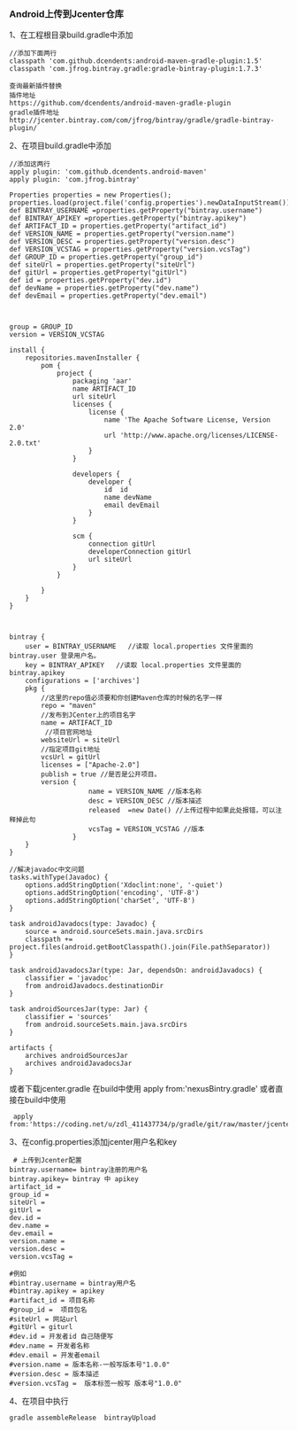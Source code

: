 ### Android上传到Jcenter仓库
1、在工程根目录build.gradle中添加

    //添加下面两行
    classpath 'com.github.dcendents:android-maven-gradle-plugin:1.5'
    classpath 'com.jfrog.bintray.gradle:gradle-bintray-plugin:1.7.3'

    查询最新插件替换
    插件地址
    https://github.com/dcendents/android-maven-gradle-plugin
    gradle插件地址
    http://jcenter.bintray.com/com/jfrog/bintray/gradle/gradle-bintray-plugin/


2、在项目build.gradle中添加

    //添加这两行
    apply plugin: 'com.github.dcendents.android-maven'
    apply plugin: 'com.jfrog.bintray'

    Properties properties = new Properties();
    properties.load(project.file('config.properties').newDataInputStream());
    def BINTRAY_USERNAME =properties.getProperty("bintray.username")
    def BINTRAY_APIKEY =properties.getProperty("bintray.apikey")
    def ARTIFACT_ID = properties.getProperty("artifact_id")
    def VERSION_NAME = properties.getProperty("version.name")
    def VERSION_DESC = properties.getProperty("version.desc")
    def VERSION_VCSTAG = properties.getProperty("version.vcsTag")
    def GROUP_ID = properties.getProperty("group_id")
    def siteUrl = properties.getProperty("siteUrl")
    def gitUrl = properties.getProperty("gitUrl")
    def id = properties.getProperty("dev.id")
    def devName = properties.getProperty("dev.name")
    def devEmail = properties.getProperty("dev.email")



    group = GROUP_ID
    version = VERSION_VCSTAG

    install {
        repositories.mavenInstaller {
            pom {
                project {
                    packaging 'aar'
                    name ARTIFACT_ID
                    url siteUrl
                    licenses {
                        license {
                            name 'The Apache Software License, Version 2.0'
                            url 'http://www.apache.org/licenses/LICENSE-2.0.txt'
                        }
                    }

                    developers {
                        developer {
                            id  id
                            name devName
                            email devEmail
                        }
                    }

                    scm {
                        connection gitUrl
                        developerConnection gitUrl
                        url siteUrl
                    }
                }

            }
        }
    }



    bintray {
        user = BINTRAY_USERNAME   //读取 local.properties 文件里面的 bintray.user 登录用户名。
        key = BINTRAY_APIKEY   //读取 local.properties 文件里面的 bintray.apikey
        configurations = ['archives']
        pkg {
            //这里的repo值必须要和你创建Maven仓库的时候的名字一样
            repo = "maven"
            //发布到JCenter上的项目名字
            name = ARTIFACT_ID
             //项目官网地址
            websiteUrl = siteUrl
            //指定项目git地址
            vcsUrl = gitUrl
            licenses = ["Apache-2.0"]
            publish = true //是否是公开项目。
            version {
                        name = VERSION_NAME //版本名称
                        desc = VERSION_DESC //版本描述
                        released  =new Date() //上传过程中如果此处报错，可以注释掉此句
                        vcsTag = VERSION_VCSTAG //版本
                    }
        }
    }

    //解决javadoc中文问题
    tasks.withType(Javadoc) {
        options.addStringOption('Xdoclint:none', '-quiet')
        options.addStringOption('encoding', 'UTF-8')
        options.addStringOption('charSet', 'UTF-8')
    }

    task androidJavadocs(type: Javadoc) {
        source = android.sourceSets.main.java.srcDirs
        classpath += project.files(android.getBootClasspath().join(File.pathSeparator))
    }

    task androidJavadocsJar(type: Jar, dependsOn: androidJavadocs) {
        classifier = 'javadoc'
        from androidJavadocs.destinationDir
    }

    task androidSourcesJar(type: Jar) {
        classifier = 'sources'
        from android.sourceSets.main.java.srcDirs
    }

    artifacts {
        archives androidSourcesJar
        archives androidJavadocsJar
    }

或者下载jcenter.gradle 在build中使用 apply from:'nexusBintry.gradle'
或者直接在build中使用


     apply from:'https://coding.net/u/zdl_411437734/p/gradle/git/raw/master/jcenter.gradle'


3、在config.properties添加jcenter用户名和key

     # 上传到Jcenter配置
    bintray.username= bintray注册的用户名
    bintray.apikey= bintray 中 apikey
    artifact_id =
    group_id =
    siteUrl =
    gitUrl =
    dev.id =
    dev.name =
    dev.email =
    version.name =
    version.desc =
    version.vcsTag =

    #例如
    #bintray.username = bintray用户名
    #bintray.apikey = apikey
    #artifact_id = 项目名称
    #group_id =  项目包名
    #siteUrl = 网站url
    #gitUrl = giturl
    #dev.id = 开发者id 自己随便写
    #dev.name = 开发者名称
    #dev.email = 开发者email
    #version.name = 版本名称-一般写版本号"1.0.0"
    #version.desc = 版本描述
    #version.vcsTag =  版本标签一般写 版本号"1.0.0"


4、在项目中执行

    gradle assembleRelease  bintrayUpload